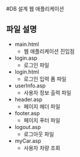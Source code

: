 #DB 설계 웹 애플리케이션
## 파일 설명
* main.html 
    * 웹 애플리케이션 진입점
* login.asp
    * 로그인 파일
* login.html
    * 로그인 입력 폼 파일
* userInfo.asp
    * 사용자 정보 출력 파일
* header.asp
    * 페이지 헤더 파일
* footer.asp
    * 페이지 푸터 파일
* logout.asp
    * 로그아웃 파일
* myCar.asp
    * 사용자 차량 조회